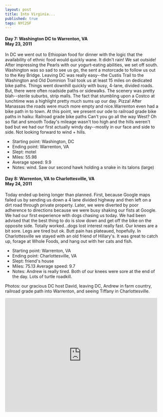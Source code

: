 ```yaml
---
layout: post
title: Into Virginia...
published: true
tags: NYC2SF
---
```

#### Day 7: Washington DC to Warrenton, VA<br/>May 23, 2011

In DC we went out to Ethiopian food for dinner with the logic that the
availability of ethnic food would quickly wane. It didn't rain! We sat outside!
After impressing the Pearls with our yogurt-eating abilities, we set off south.
Washington was so sad to see us go, the sent a motorcade to follow us out to
the Key Bridge. Leaving DC was really easy--the Custis Trail to the Washington
and Old Dominion Trail took us at least 15 miles on dedicated bike paths.
Things went downhill quickly with busy, 4-lane, divided roads. But, there were
often roadside paths or sidewalks. The scenery was pretty blah--sterile
suburbs, strip malls. The fact that stumbling upon a Costco at lunchtime was a
highlight pretty much sums up our day. Pizza!  After Manassas the roads were
much more empty and nice.Warrenton even had a bike path in to town. At this
point, we present our ode to railroad grade bike paths in haiku:  Railroad
grade bike paths Can't you go all the way West? Oh so flat and smooth  Today's
mileage wasn't too high and the hills weren't bad but we had our first actually
windy day--mostly in our face and side to side. Not looking forward to wind +
hills.

* Starting point: Washington, DC
* Ending point: Warrenton, VA
* Slept: motel
* Miles: 55.98
* Average speed: 9.9
* Notes: wind. Saw our second hawk holding a snake in its talons (large)


#### Day 8: Warrenton, VA to Charlottesville, VA<br/>May 24, 2011

Today ended up being longer than planned. First, because Google maps failed us
by sending us down a 4 lane divided highway and then left on a dirt road
through private property. Later, we were diverted by poor adherence to
directions because we were busy shaking our fists at Google.  We had our first
experience with dogs chasing us today. We had been advised that the best thing
to do is slow down and get off the bike on the opposite side. Totally
worked...dogs lost interest really fast.  Our knees are a bit sore. Legs are
tired but ok. Butt pain has plateaued, hopefully.  In Charlottesville we stayed
with an old friend of Hillary's. It was great to catch up, forage at Whole
Foods, and hang out with her cats and fish.

* Starting point: Warrenton, VA
* Ending point: Charlottesville, VA
* Slept: friend's house
* Miles: 75.13 Average speed: 9.7
* Notes: Andrew is really tired. Both of our knees were sore at the end of the day. Lots of turtle roadkill.

Photos: our gracious DC host David, leaving DC, Andrew in farm country,
railroad grade path into Warrenton, and seeing Tiffany in Charlottesville.

<iframe src="https://www.flickr.com/photos/123683527@N06/13944545803/in/set-72157644166845855/player/" width="500" height="375" frameborder="0" allowfullscreen webkitallowfullscreen mozallowfullscreen oallowfullscreen msallowfullscreen></iframe>
